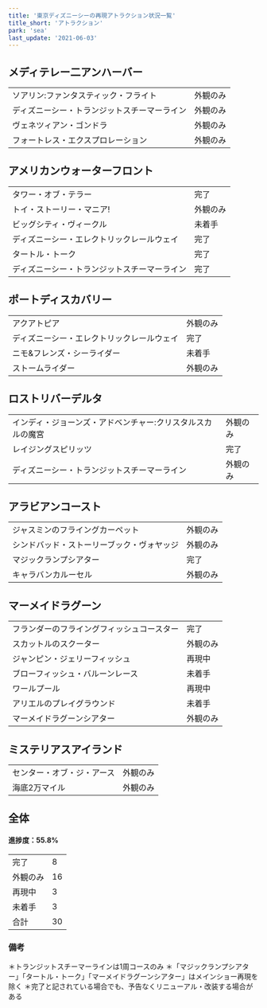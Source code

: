 ```yaml
---
title: '東京ディズニーシーの再現アトラクション状況一覧'
title_short: 'アトラクション'
park: 'sea'
last_update: '2021-06-03'
---
```




## メディテレー二アンハーバー

| | |
| ------ | ----------- |
| ソアリン:ファンタスティック・フライト | 外観のみ |
| ディズニーシー・トランジットスチーマーライン | 外観のみ |
| ヴェネツィアン・ゴンドラ | 外観のみ |
| フォートレス・エクスプロレーション | 外観のみ |

## アメリカンウォーターフロント

| | |
| ------ | ----------- |
| タワー・オブ・テラー | 完了 |
| トイ・ストーリー・マニア! | 外観のみ |
| ビッグシティ・ヴィークル | 未着手 |
| ディズニーシー・エレクトリックレールウェイ | 完了 |
| タートル・トーク | 完了 |
| ディズニーシー・トランジットスチーマーライン | 完了 |


## ポートディスカバリー

| | |
| ------ | ----------- |
| アクアトピア | 外観のみ |
| ディズニーシー・エレクトリックレールウェイ | 完了 |
| ニモ&フレンズ・シーライダー | 未着手 |
| ストームライダー | 外観のみ |

## ロストリバーデルタ

| | |
| ------ | ----------- |
| インディ・ジョーンズ・アドベンチャー:クリスタルスカルの魔宮 | 外観のみ |
| レイジングスピリッツ | 完了 |
| ディズニーシー・トランジットスチーマーライン | 外観のみ |

## アラビアンコースト

| | |
| ------ | ----------- |
| ジャスミンのフライングカーペット | 外観のみ |
| シンドバッド・ストーリーブック・ヴォヤッジ | 外観のみ |
| マジックランプシアター | 完了 |
| キャラバンカルーセル | 外観のみ |

## マーメイドラグーン

| | |
| ------ | ----------- |
| フランダーのフライングフィッシュコースター | 完了 |
| スカットルのスクーター | 外観のみ |
| ジャンピン・ジェリーフィッシュ | 再現中 |
| ブローフィッシュ・バルーンレース | 未着手 |
| ワールプール | 再現中 |
| アリエルのプレイグラウンド | 未着手 |
| マーメイドラグーンシアター | 外観のみ |

## ミステリアスアイランド

| | |
| ------ | ----------- |
| センター・オブ・ジ・アース | 外観のみ |
| 海底2万マイル | 外観のみ |


## 全体

#### 進捗度：55.8%

| | |
| ------ | ----------- |
| 完了 | 8 |
| 外観のみ | 16 |
| 再現中 | 3 |
| 未着手 | 3 |
| 合計 | 30 |


### 備考

＊トランジットスチーマーラインは1周コースのみ
＊「マジックランプシアター」「タートル・トーク」「マーメイドラグーンシアター」はメインショー再現を除く
＊完了と記されている場合でも、予告なくリニューアル・改装する場合がある